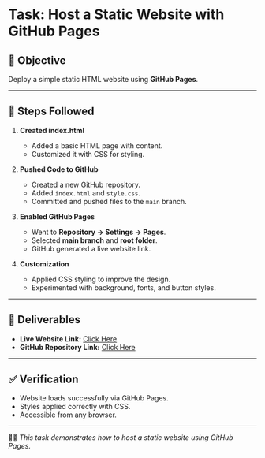 # Task: Host a Static Website with GitHub Pages

## 🎯 Objective
Deploy a simple static HTML website using **GitHub Pages**.

---

## 📌 Steps Followed

1. **Created index.html**
   - Added a basic HTML page with content.
   - Customized it with CSS for styling.

2. **Pushed Code to GitHub**
   - Created a new GitHub repository.
   - Added `index.html` and `style.css`.
   - Committed and pushed files to the `main` branch.

3. **Enabled GitHub Pages**
   - Went to **Repository → Settings → Pages**.
   - Selected **main branch** and **root folder**.
   - GitHub generated a live website link.

4. **Customization**
   - Applied CSS styling to improve the design.
   - Experimented with background, fonts, and button styles.

---

## 📂 Deliverables

- **Live Website Link:** [Click Here](https://kiran-komroju.github.io/el_task6/)  
- **GitHub Repository Link:** [Click Here](https://github.com/Kiran-Komroju/el_task6>)

---

## ✅ Verification
- Website loads successfully via GitHub Pages.
- Styles applied correctly with CSS.
- Accessible from any browser.

---

👩‍💻 *This task demonstrates how to host a static website using GitHub Pages.*

